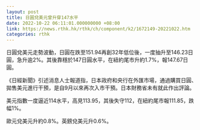 ```yaml
---
layout: post
title: 日圓兌美元曾升穿147水平
date: 2022-10-22 06:11:01.000000000 +08:00
link: https://news.rthk.hk/rthk/ch/component/k2/1672149-20221022.htm
categories: rthk
---
```


日圓兌美元走勢波動，日圓在跌至151.94再創32年低位後，一度抽升至146.23日圓，急升逾2%。其後靠穩於147日圓水平，在紐約尾市升約1.7%，報147.67日圓。

《日經新聞》引述消息人士報道指，日本政府和央行在外匯市場，通過購買日圓、拋售美元進行干預，是自9月以來再次入市干預。日本財務省未有就此作出評論。

美元指數一度逼近114水平，高見113.95，其後失守112，在紐約尾市報111.85，跌幅1%。

歐元兌美元升約0.8%。英鎊兌美元升0.6%。
